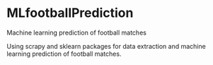 # MLfootballPrediction
Machine learning prediction of football matches

Using scrapy and sklearn packages for data extraction and machine learning prediction of football matches.
